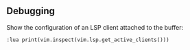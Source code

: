 ## Debugging

Show the configuration of an LSP client attached to the buffer:

```
:lua print(vim.inspect(vim.lsp.get_active_clients()))
```
